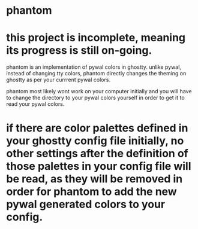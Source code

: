 # phantom

# this project is incomplete, meaning its progress is still on-going.

phantom is an implementation of pywal colors in ghostty. unlike pywal, instead of changing tty colors, phantom directly changes the theming on ghostty as per your currrent pywal colors.

phantom most likely wont work on your computer initially and you will have to change the directory to your pywal colors yourself in order to get it to read your pywal colors.

# if there are color palettes defined in your ghostty config file initially, no other settings after the definition of those palettes in your config file will be read, as they will be removed in order for phantom to add the new pywal generated colors to your config.
